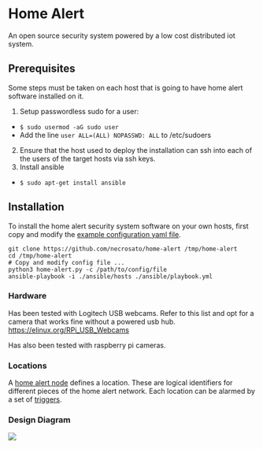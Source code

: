 # Home Alert

An open source security system powered by a low cost distributed iot system.

## Prerequisites

Some steps must be taken on each host that is going to have home alert software installed on it.
1. Setup passwordless sudo for a user:
 * `$ sudo usermod -aG sudo user`
 * Add the line `user ALL=(ALL) NOPASSWD: ALL` to /etc/sudoers
2. Ensure that the host used to deploy the installation can ssh into each of the users of the target hosts via ssh keys.
3. Install ansible
 * `$ sudo apt-get install ansible`

## Installation

To install the home alert security system software on your own hosts, first copy and modify the [example configuration yaml file](./config_example.yaml).
```
git clone https://github.com/necrosato/home-alert /tmp/home-alert
cd /tmp/home-alert
# Copy and modify config file ...
python3 home-alert.py -c /path/to/config/file
ansible-playbook -i ./ansible/hosts ./ansible/playbook.yml
```

### Hardware

Has been tested with Logitech USB webcams. Refer to this list and opt for a camera that works fine without a powered usb hub.
https://elinux.org/RPi_USB_Webcams

Has also been tested with raspberry pi cameras.

### Locations

A [home alert node](./home-alert-node/README.md) defines a location. These are logical identifiers for different pieces of the home alert network.
Each location can be alarmed by a set of [triggers](./triggers/README.md).

### Design Diagram

![](https://docs.google.com/drawings/d/e/2PACX-1vSxGCZagLkbymGCKPSnHT8GqstmMvKuXujhe91tW-lp0trkRhOifsZffc3oZiCXkfRLcH44u1iE2d7s/pub?w=1440&h=1080)
